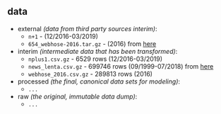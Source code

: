 ## data

* external _(data from third party sources interim)_:
    * `n+1` - (12/2016-03/2019)
    * `654_webhose-2016.tar.gz` - (2016) from [here](https://webhose.io/free-datasets/russian-news-articles/)
* interim _(intermediate data that has been transformed)_:
    * `nplus1.csv.gz` - 6529 rows (12/2016-03/2019)
    * `news_lenta.csv.gz` - 699746 rows (09/1999-07/2018) from [here](https://toolbox.google.com/datasetsearch/search?query=News%20dataset%20from%20Lenta.Ru&docid=WZBj5lLTe7UR9JeoAAAAAA%3D%3D)
    * `webhose_2016.csv.gz` - 289813 rows (2016)
* processed _(the final, canonical data sets for modeling)_:
    * `...`
* raw _(the original, immutable data dump)_:
    * `...`